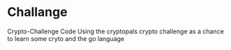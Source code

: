 # Challange
Crypto-Challenge Code
Using the cryptopals crypto challenge as a chance to learn some cryto and the go language
